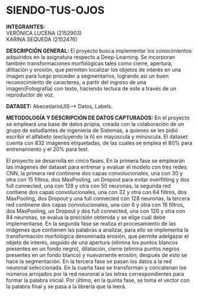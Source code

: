 # SIENDO-TUS-OJOS

<b>INTEGRANTES:</b><br>     VERÓNICA LUCENA (2152903)  
                            KARINA SEQUEDA (2152476)  
                            
<b>DESCRIPCIÓN GENERAL:</b> El proyecto busca implementar los conocimientos adquiridos en la asignatura respecto a
Deep-Learning. Se incorporan también transformaciones morfológicas tales como cierre, apertura, dilitación y erosión, que permiten localizar los objetos de interés en una imagen para luego proceder a segmentarlos, logrando así un buen reconocimiento de caracteres, a partir del ingreso de una imagen(Fotografía) con texto, haciendo lectura de este a través de un reproductor de voz.

<b>DATASET:</b> AbecedarioUIS--> Datos, Labels.

 <b>METODOLOGÍA Y DESCRIPCIÓN DE DATOS CAPTURADOS:</b> En el proyecto se empleará una base de datos propia, creada con la colaboración de un grupo de estudiantes de ingeniería de Sistemas, a quienes se les pidió escribir el alfabeto (excluyendo la ñ) en mayúscula y minúscula. El dataset cuenta con 832 imágenes etiquetadas, de las cuales se emplea el 80% para entrenamiento y el 20% para test.
 
El proyecto se desarrolla en cinco fases. En la primera fase se emplearán las imágenes del dataset para entrenar y evaluar el modelo con tres redes CNN, la primera red continene dos capas convolucionales, una con 30 y otra con 15 filtros, dos MaxPooling, un Dropout para evitar overfitting y dos full connected, una con 128 y otra con 50 neuronas, la segunda red contiene dos capas convolucionales, una con 32 y otra con 64 filtros, dos MaxPooling, dos Dropout y una full connected con 128 neuronas, la tercera red continene dos capas convolucionales, una con 6 y otra con 16 filtros, dos MaxPooling, un Dropout y dos full connected, una con 120 y otra con 84 neuronas, se evalua la precisión obtenida y se elige cuál debe implementarse. En la segunda fase se realiza el procesamiento de las imágenes que contienen las palabras a analizar, para ello se implementa la transformación morfológica denominada erosión, que permite adelgazar el objeto de interés, seguido de una apertura (elimina los puntos blancos presentes en un fondo negro), dilatación, cierre (elimina puntos negros presentes en un fondo blanco) y nuevamente erosión; después de esto se hace la segmentación. En la tercera fase se pasan los datos a la red neuronal seleccionada. En la cuarta fase se transforman y concatenan los números arrojados por la red neuronal a las letras correspondientes para formar la palabra inicial. Por último, en la quinta fase, se toma el vector con la palabra final y se pasa a la librería que la leerá. 


